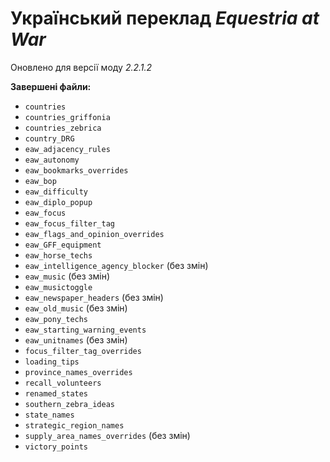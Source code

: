 # Український переклад *Equestria at War*
Оновлено для версії моду *2.2.1.2*

**Завершені файли:**
+ `countries`
+ `countries_griffonia`
+ `countries_zebrica`
+ `country_DRG`
+ `eaw_adjacency_rules`
+ `eaw_autonomy`
+ `eaw_bookmarks_overrides`
+ `eaw_bop`
+ `eaw_difficulty`
+ `eaw_diplo_popup`
+ `eaw_focus`
+ `eaw_focus_filter_tag`
+ `eaw_flags_and_opinion_overrides`
+ `eaw_GFF_equipment`
+ `eaw_horse_techs`
+ `eaw_intelligence_agency_blocker` (без змін)
+ `eaw_music` (без змін)
+ `eaw_musictoggle`
+ `eaw_newspaper_headers` (без змін)
+ `eaw_old_music` (без змін)
+ `eaw_pony_techs`
+ `eaw_starting_warning_events`
+ `eaw_unitnames` (без змін)
+ `focus_filter_tag_overrides`
+ `loading_tips`
+ `province_names_overrides`
+ `recall_volunteers`
+ `renamed_states`
+ `southern_zebra_ideas`
+ `state_names`
+ `strategic_region_names`
+ `supply_area_names_overrides` (без змін)
+ `victory_points`
